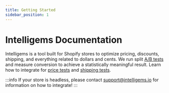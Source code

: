 ```yaml
---
title: Getting Started
sidebar_position: 1
---
```


# Intelligems Documentation

Intelligems is a tool built for Shopify stores to optimize pricing, discounts, shipping, and everything related to
dollars and cents. We run split [A/B tests](https://intelligems.io/blog/what-is-ab-testing) and measure
conversion to achieve a statistically meaningful result. Learn how to integrate for 
[price tests](./pricing-integration/price-integration) and [shipping tests](./shipping-integration/add-javascript).

:::info
If your store is headless, please contact support@intelligems.io for information on how to integrate!
:::



